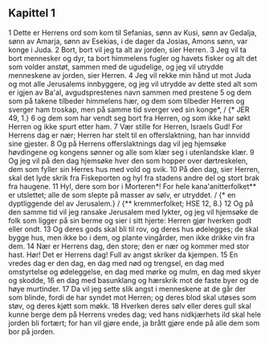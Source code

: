## Kapittel 1

1 Dette er Herrens ord som kom til Sefanias, sønn av Kusi, sønn av Gedalja, sønn av Amarja, sønn av Esekias, i de dager da Josias, Amons sønn, var konge i Juda.
2 Bort, bort vil jeg ta alt av jorden, sier Herren.
3 Jeg vil ta bort mennesker og dyr, ta bort himmelens fugler og havets fisker og alt det som volder anstøt, sammen med de ugudelige, og jeg vil utrydde menneskene av jorden, sier Herren.
4 Jeg vil rekke min hånd ut mot Juda og mot alle Jerusalems innbyggere, og jeg vil utrydde av dette sted alt som er igjen av Ba'al, avgudsprestenes navn sammen med prestene
5 og dem som på takene tilbeder himmelens hær, og dem som tilbeder Herren og sverger ham troskap, men på samme tid sverger ved sin konge*, / {* JER 49, 1.}
6 og dem som har vendt seg bort fra Herren, og som ikke har søkt Herren og ikke spurt etter ham.
7 Vær stille for Herren, Israels Gud! For Herrens dag er nær; Herren har stelt til en offerslaktning, han har innvidd sine gjester.
8 Og på Herrens offerslaktnings dag vil jeg hjemsøke høvdingene og kongens sønner og alle som klær seg i utenlandske klær.
9 Og jeg vil på den dag hjemsøke hver den som hopper over dørtreskelen, dem som fyller sin Herres hus med vold og svik.
10 På den dag, sier Herren, skal det lyde skrik fra Fiskeporten og hyl fra stadens andre del og stort brak fra haugene.
11 Hyl, dere som bor i Morteren*! For hele kana'anitterfolket** er utslettet; alle de som slepte på masser av sølv, er utryddet. / {* en dyptliggende del av Jerusalem.} / {** kremmerfolket; HSE 12, 8.}
12 Og på den samme tid vil jeg ransake Jerusalem med lykter, og jeg vil hjemsøke de folk som ligger på sin berme og sier i sitt hjerte: Herren gjør hverken godt eller ondt.
13 Og deres gods skal bli til rov, og deres hus ødelegges; de skal bygge hus, men ikke bo i dem, og plante vingårder, men ikke drikke vin fra dem.
14 Nær er Herrens dag, den store; den er nær og kommer med stor hast. Hør! Det er Herrens dag! Full av angst skriker da kjempen.
15 En vredes dag er den dag, en dag med nød og trengsel, en dag med omstyrtelse og ødeleggelse, en dag med mørke og mulm, en dag med skyer og skodde,
16 en dag med basunklang og hærskrik mot de faste byer og de høye murtinder.
17 Da vil jeg sette slik angst i menneskene at de går der som blinde, fordi de har syndet mot Herren; og deres blod skal utøses som støv, og deres kjøtt som møkk.
18 Hverken deres sølv eller deres gull skal kunne berge dem på Herrens vredes dag; ved hans nidkjærhets ild skal hele jorden bli fortært; for han vil gjøre ende, ja brått gjøre ende på alle dem som bor på jorden.
